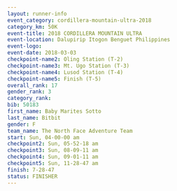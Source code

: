 ```yaml
---
layout: runner-info 
event_category: cordillera-mountain-ultra-2018 
category_km: 50K 
event-title: 2018 CORDILLERA MOUNTAIN ULTRA 
event-location: Dalupirip Itogon Benguet Philippines 
event-logo: 
event-date: 2018-03-03 
checkpoint-name2: Oling Station (T-2) 
checkpoint-name3: Mt. Ugo Station (T-3) 
checkpoint-name4: Lusod Station (T-4) 
checkpoint-name5: Finish (T-5) 
overall_rank: 17
gender_rank: 3
category_rank: 
bib: 50183
first_name: Baby Marites Sotto
last_name: Bitbit
gender: F
team_name: The North Face Adventure Team
start: Sun, 04-00-00 am
checkpoint2: Sun, 05-52-18 am
checkpoint3: Sun, 08-09-11 am
checkpoint4: Sun, 09-01-11 am
checkpoint5: Sun, 11-28-47 am
finish: 7-28-47
status: FINISHER
---
```

